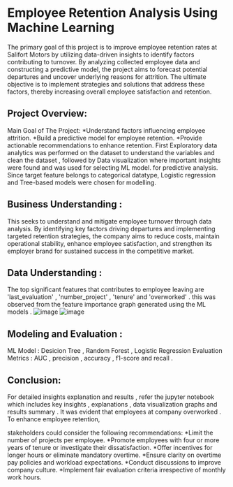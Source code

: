 # Employee Retention Analysis Using Machine Learning 

The primary goal of this project is to improve employee retention rates at Salifort Motors by utilizing data-driven insights to identify factors contributing to turnover. By analyzing collected employee data and constructing a predictive model, the project aims to forecast potential departures and uncover underlying reasons for attrition. The ultimate objective is to implement strategies and solutions that address these factors, thereby increasing overall employee satisfaction and retention.

## Project Overview:

Main Goal of The Project:
*Understand factors influencing employee attrition.
*Build a predictive model for employee retention.
*Provide actionable recommendations to enhance retention.
First Exploratory data analytics was performed on the dataset to understand the variables and clean the dataset , followed by Data visualization where important insights were found and was used for selecting ML model.
for predictive analysis. Since target feature belongs to categorical datatype, Logistic regression and Tree-based models were chosen for modelling.

## Business Understanding :

This seeks to understand and mitigate employee turnover through data analysis. By identifying key factors driving departures and implementing targeted retention strategies, the company aims to reduce costs, maintain operational stability, enhance employee satisfaction, and strengthen its employer brand for sustained success in the competitive market.

## Data Understanding :

The top significant features that contributes to employee leaving are 'last_evaluation' , 'number_project' , 'tenure' and 'overworked' . this was observed from the feature importance graph generated using the ML models .
![image](https://github.com/v3434/Capstone-project_Employee-retention-analysis/assets/70278692/144f4c37-8f1e-4525-a1a6-476925326edf)
![image](https://github.com/v3434/Capstone-project_Employee-retention-analysis/assets/70278692/56100035-b2dd-4606-a901-27c8325dadc4)

## Modeling and Evaluation :

ML Model : Desicion Tree , Random Forest , Logistic Regression
Evaluation Metrics : AUC , precision , accuracy , f1-score and recall .

## Conclusion:
For detailed insights explanation and results , refer the jupyter notebook which includes key insights , explanations , data visualization graphs and results summary .
It was evident that employees at company overworked . To enhance employee retention, 

stakeholders could consider the following recommendations:
*Limit the number of projects per employee.
*Promote employees with four or more years of tenure or investigate their dissatisfaction.
*Offer incentives for longer hours or eliminate mandatory overtime.
*Ensure clarity on overtime pay policies and workload expectations.
*Conduct discussions to improve company culture.
*Implement fair evaluation criteria irrespective of monthly work hours.




